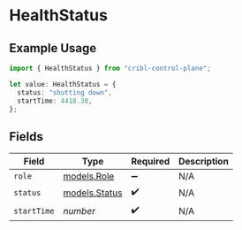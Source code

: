 # HealthStatus

## Example Usage

```typescript
import { HealthStatus } from "cribl-control-plane";

let value: HealthStatus = {
  status: "shutting down",
  startTime: 4418.38,
};
```

## Fields

| Field                                | Type                                 | Required                             | Description                          |
| ------------------------------------ | ------------------------------------ | ------------------------------------ | ------------------------------------ |
| `role`                               | [models.Role](../models/role.md)     | :heavy_minus_sign:                   | N/A                                  |
| `status`                             | [models.Status](../models/status.md) | :heavy_check_mark:                   | N/A                                  |
| `startTime`                          | *number*                             | :heavy_check_mark:                   | N/A                                  |